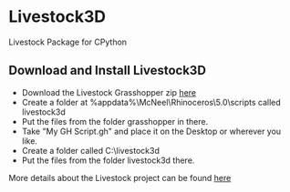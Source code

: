 # Livestock3D
Livestock Package for CPython

## Download and Install Livestock3D

* Download the Livestock Grasshopper zip [here](https://github.com/livestock3d/livestock_grasshopper/archive/master.zip)
* Create a folder at %appdata%\McNeel\Rhinoceros\5.0\scripts called livestock3d
* Put the files from the folder grasshopper in there. 
* Take "My GH Script.gh" and place it on the Desktop or wherever you like. 
* Create a folder called C:\livestock3d
* Put the files from the folder livestock3d there.

More details about the Livestock project can be found [here](https://livestock3d.github.io/pages/how-is-it-working.html)

